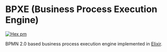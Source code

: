# BPXE (Business Process Execution Engine)

[![Hex pm](http://img.shields.io/hexpm/v/bpxe.svg?style=flat)](https://hex.pm/packages/bpxe)

BPMN 2.0 based business process execution engine implemented in [Elixir](https://elixir-lang.org).
